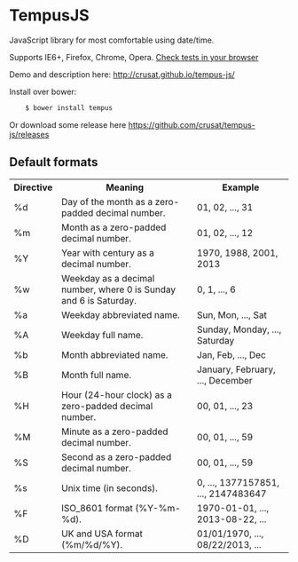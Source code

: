 TempusJS
========

JavaScript library for most comfortable using date/time.

Supports IE6+, Firefox, Chrome, Opera. [Check tests in your browser](http://crusat.github.io/tempus-js/tests.html)

Demo and description here: http://crusat.github.io/tempus-js/

Install over bower:

```bash
    $ bower install tempus
```
Or download some release here https://github.com/crusat/tempus-js/releases

Default formats
---------------

<table>
    <tr>
        <th>Directive</th>
        <th>Meaning</th>
        <th>Example</th>
    </tr>
    <tr>
        <td>%d</td>
        <td>Day of the month as a zero-padded decimal number.</td>
        <td>01, 02, ..., 31</td>
    </tr>
    <tr>
        <td>%m</td>
        <td>Month as a zero-padded decimal number.</td>
        <td>01, 02, ..., 12</td>
    </tr>
    <tr>
        <td>%Y</td>
        <td>Year with century as a decimal number.</td>
        <td>1970, 1988, 2001, 2013</td>
    </tr>
    <tr>
        <td>%w</td>
        <td>Weekday as a decimal number, where 0 is Sunday and 6 is Saturday.</td>
        <td>0, 1, ..., 6</td>
    </tr>
    <tr>
        <td>%a</td>
        <td>Weekday abbreviated name.</td>
        <td>Sun, Mon, ..., Sat</td>
    </tr>
    <tr>
        <td>%A</td>
        <td>Weekday full name.</td>
        <td>Sunday, Monday, ..., Saturday</td>
    </tr>
    <tr>
        <td>%b</td>
        <td>Month abbreviated name.</td>
        <td>Jan, Feb, ..., Dec</td>
    </tr>
    <tr>
        <td>%B</td>
        <td>Month full name.</td>
        <td>January, February, ..., December</td>
    </tr>
    <tr>
        <td>%H</td>
        <td>Hour (24-hour clock) as a zero-padded decimal number.</td>
        <td>00, 01, ..., 23</td>
    </tr>
    <tr>
        <td>%M</td>
        <td>Minute as a zero-padded decimal number.</td>
        <td>00, 01, ..., 59</td>
    </tr>
    <tr>
        <td>%S</td>
        <td>Second as a zero-padded decimal number.</td>
        <td>00, 01, ..., 59</td>
    </tr>
    <tr>
        <td>%s</td>
        <td>Unix time (in seconds).</td>
        <td>0, ..., 1377157851, ..., 2147483647</td>
    </tr>
    <tr>
        <td>%F</td>
        <td>ISO_8601 format (%Y-%m-%d).</td>
        <td>1970-01-01, ..., 2013-08-22, ...</td>
    </tr>
    <tr>
        <td>%D</td>
        <td>UK and USA format (%m/%d/%Y).</td>
        <td>01/01/1970, ..., 08/22/2013, ...</td>
    </tr>
</table>
